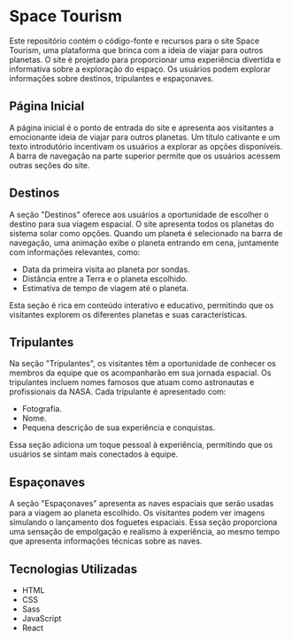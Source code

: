 # Space Tourism

Este repositório contém o código-fonte e recursos para o site Space Tourism, uma plataforma que brinca com a ideia de viajar para outros planetas. O site é projetado para proporcionar uma experiência divertida e informativa sobre a exploração do espaço. Os usuários podem explorar informações sobre destinos, tripulantes e espaçonaves.

## Página Inicial

A página inicial é o ponto de entrada do site e apresenta aos visitantes a emocionante ideia de viajar para outros planetas. Um título cativante e um texto introdutório incentivam os usuários a explorar as opções disponíveis. A barra de navegação na parte superior permite que os usuários acessem outras seções do site.

## Destinos

A seção "Destinos" oferece aos usuários a oportunidade de escolher o destino para sua viagem espacial. O site apresenta todos os planetas do sistema solar como opções. Quando um planeta é selecionado na barra de navegação, uma animação exibe o planeta entrando em cena, juntamente com informações relevantes, como:

- Data da primeira visita ao planeta por sondas.
- Distância entre a Terra e o planeta escolhido.
- Estimativa de tempo de viagem até o planeta.

Esta seção é rica em conteúdo interativo e educativo, permitindo que os visitantes explorem os diferentes planetas e suas características.

## Tripulantes

Na seção "Tripulantes", os visitantes têm a oportunidade de conhecer os membros da equipe que os acompanharão em sua jornada espacial. Os tripulantes incluem nomes famosos que atuam como astronautas e profissionais da NASA. Cada tripulante é apresentado com:

- Fotografia.
- Nome.
- Pequena descrição de sua experiência e conquistas.

Essa seção adiciona um toque pessoal à experiência, permitindo que os usuários se sintam mais conectados à equipe.

## Espaçonaves

A seção "Espaçonaves" apresenta as naves espaciais que serão usadas para a viagem ao planeta escolhido. Os visitantes podem ver imagens simulando o lançamento dos foguetes espaciais. Essa seção proporciona uma sensação de empolgação e realismo à experiência, ao mesmo tempo que apresenta informações técnicas sobre as naves.

## Tecnologias Utilizadas

- HTML
- CSS
- Sass
- JavaScript
- React
